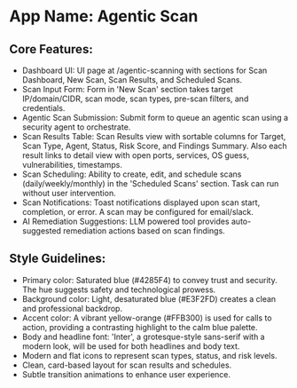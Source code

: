 # **App Name**: Agentic Scan

## Core Features:

- Dashboard UI: UI page at /agentic-scanning with sections for Scan Dashboard, New Scan, Scan Results, and Scheduled Scans.
- Scan Input Form: Form in 'New Scan' section takes target IP/domain/CIDR, scan mode, scan types, pre-scan filters, and credentials.
- Agentic Scan Submission: Submit form to queue an agentic scan using a security agent to orchestrate.
- Scan Results Table: Scan Results view with sortable columns for Target, Scan Type, Agent, Status, Risk Score, and Findings Summary. Also each result links to detail view with open ports, services, OS guess, vulnerabilities, timestamps.
- Scan Scheduling: Ability to create, edit, and schedule scans (daily/weekly/monthly) in the 'Scheduled Scans' section. Task can run without user intervention.
- Scan Notifications: Toast notifications displayed upon scan start, completion, or error. A scan may be configured for email/slack.
- AI Remediation Suggestions: LLM powered tool provides auto-suggested remediation actions based on scan findings.

## Style Guidelines:

- Primary color: Saturated blue (#4285F4) to convey trust and security. The hue suggests safety and technological prowess.
- Background color: Light, desaturated blue (#E3F2FD) creates a clean and professional backdrop.
- Accent color: A vibrant yellow-orange (#FFB300) is used for calls to action, providing a contrasting highlight to the calm blue palette.
- Body and headline font: 'Inter', a grotesque-style sans-serif with a modern look, will be used for both headlines and body text.
- Modern and flat icons to represent scan types, status, and risk levels.
- Clean, card-based layout for scan results and schedules.
- Subtle transition animations to enhance user experience.